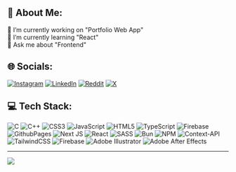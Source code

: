 ## 💫 About Me:
🔭 I’m currently working on "Portfolio Web App"
<br>🌱 I’m currently learning "React"
<br>💬 Ask me about "Frontend"


## 🌐 Socials:
[![Instagram](https://img.shields.io/badge/Instagram-%23E4405F.svg?logo=Instagram&logoColor=white)](https://instagram.com/erkingoksuu) [![LinkedIn](https://img.shields.io/badge/LinkedIn-%230077B5.svg?logo=linkedin&logoColor=white)](https://linkedin.com/in/erkingoksuu) [![Reddit](https://img.shields.io/badge/Reddit-%23FF4500.svg?logo=Reddit&logoColor=white)](https://reddit.com/user/erkingoksuu) [![X](https://img.shields.io/badge/X-black.svg?logo=X&logoColor=white)](https://x.com/erkingoksuu) 

## 💻 Tech Stack:
![C](https://img.shields.io/badge/c-%2300599C.svg?style=flat&logo=c&logoColor=white) ![C++](https://img.shields.io/badge/c++-%2300599C.svg?style=flat&logo=c%2B%2B&logoColor=white) ![CSS3](https://img.shields.io/badge/css3-%231572B6.svg?style=flat&logo=css3&logoColor=white) ![JavaScript](https://img.shields.io/badge/javascript-%23323330.svg?style=flat&logo=javascript&logoColor=%23F7DF1E) ![HTML5](https://img.shields.io/badge/html5-%23E34F26.svg?style=flat&logo=html5&logoColor=white) ![TypeScript](https://img.shields.io/badge/typescript-%23007ACC.svg?style=flat&logo=typescript&logoColor=white) ![Firebase](https://img.shields.io/badge/firebase-%23039BE5.svg?style=flat&logo=firebase) ![GithubPages](https://img.shields.io/badge/github%20pages-121013?style=flat&logo=github&logoColor=white) ![Next JS](https://img.shields.io/badge/Next-black?style=flat&logo=next.js&logoColor=white) ![React](https://img.shields.io/badge/react-%2320232a.svg?style=flat&logo=react&logoColor=%2361DAFB) ![SASS](https://img.shields.io/badge/SASS-hotpink.svg?style=flat&logo=SASS&logoColor=white) ![Bun](https://img.shields.io/badge/Bun-%23000000.svg?style=flat&logo=bun&logoColor=white) ![NPM](https://img.shields.io/badge/NPM-%23CB3837.svg?style=flat&logo=npm&logoColor=white) ![Context-API](https://img.shields.io/badge/Context--Api-000000?style=flat&logo=react) ![TailwindCSS](https://img.shields.io/badge/tailwindcss-%2338B2AC.svg?style=flat&logo=tailwind-css&logoColor=white) ![Firebase](https://img.shields.io/badge/firebase-a08021?style=flat&logo=firebase&logoColor=ffcd34) ![Adobe Illustrator](https://img.shields.io/badge/adobe%20illustrator-%23FF9A00.svg?style=flat&logo=adobe%20illustrator&logoColor=white) ![Adobe After Effects](https://img.shields.io/badge/Adobe%20After%20Effects-9999FF.svg?style=flat&logo=Adobe%20After%20Effects&logoColor=white)

---
[![](https://visitcount.itsvg.in/api?id=erkingoksuu&icon=10&color=13)](https://visitcount.itsvg.in)
